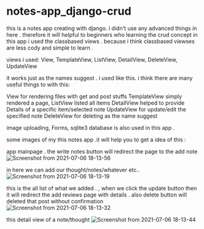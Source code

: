 # notes-app_django-crud

this is a notes app creating with django. i didn't use any advanced things in here . therefore it will helpful to beginners who learning the crud concept 
in this app i used the classbased views . because i think classbased viewses are less cody and simple to learn .

views i used:
  View,
  TemplateView,
  ListView,
  DetailView,
  DeleteView, 
  UpdateView
  
it works just as the names suggest . 
i used like this. i think there are many useful things to with this: 

View for rendering files with get and post stuffs
TemplateView simply rendered a page,
ListView listed all items 
DetailView helped to provide Details of a specific item/selected note
UpdateView for update/edit the specified note 
DeleteView for deleting as the name suggest

image uploading, Forms, sqlite3 database is also used in this app . 

some images of my this notes app .it will help you to get a idea of this :


app mainpage . the write notes button will redirect the page to the add note
![Screenshot from 2021-07-06 18-13-56](https://user-images.githubusercontent.com/78998090/124605642-c0b67180-de89-11eb-8819-a766103cf220.png)

in here we can add our thought/notes/whatever etc..
![Screenshot from 2021-07-06 18-13-19](https://user-images.githubusercontent.com/78998090/124605475-8f3da600-de89-11eb-8bc5-b8b41e559db2.png)

this is the all list of what we added . , when we click the update button then it will redirect the add reviews page with details . also delete button will deleted that post without confirmation 
![Screenshot from 2021-07-06 18-13-32](https://user-images.githubusercontent.com/78998090/124605548-a5e3fd00-de89-11eb-90c7-2f269cfa9dae.png)

this detail view of a note/thought 
![Screenshot from 2021-07-06 18-13-44](https://user-images.githubusercontent.com/78998090/124605590-b3998280-de89-11eb-87e8-522e75bcf123.png)



